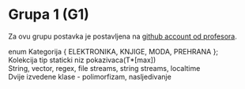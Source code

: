 # Grupa 1 (G1) 

Za ovu grupu postavka je postavljena na [github account od profesora](https://github.com/denis-music/cpp-programming-exams/blob/master/PRII_01092025_G1.pdf).

enum Kategorija { ELEKTRONIKA, KNJIGE, MODA, PREHRANA };<br>
Kolekcija tip staticki niz pokazivaca(T*[max])<br>
String, vector, regex, file streams, string streams, localtime<br>
Dvije izvedene klase - polimorfizam, nasljedivanje <br>

